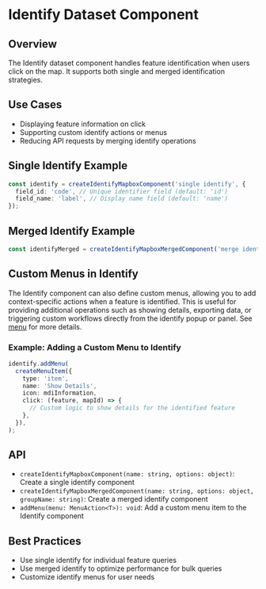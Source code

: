 # Identify Dataset Component

## Overview

The Identify dataset component handles feature identification when users click on the map. It supports both single and merged identification strategies.

## Use Cases

- Displaying feature information on click
- Supporting custom identify actions or menus
- Reducing API requests by merging identify operations

## Single Identify Example

```typescript
const identify = createIdentifyMapboxComponent('single identify', {
  field_id: 'code', // Unique identifier field (default: 'id')
  field_name: 'label', // Display name field (default: 'name')
});
```

## Merged Identify Example

```typescript
const identifyMerged = createIdentifyMapboxMergedComponent('merge identify', { field_id: 'id', field_name: 'name' }, 'name-group-merge');
```

## Custom Menus in Identify

The Identify component can also define custom menus, allowing you to add context-specific actions when a feature is identified. This is useful for providing additional operations such as showing details, exporting data, or triggering custom workflows directly from the identify popup or panel. See [menu](./with-helper-menu) for more details.

### Example: Adding a Custom Menu to Identify

```typescript
identify.addMenu(
  createMenuItem({
    type: 'item',
    name: 'Show Details',
    icon: mdiInformation,
    click: (feature, mapId) => {
      // Custom logic to show details for the identified feature
    },
  }),
);
```

## API

- `createIdentifyMapboxComponent(name: string, options: object)`: Create a single identify component
- `createIdentifyMapboxMergedComponent(name: string, options: object, groupName: string)`: Create a merged identify component
- `addMenu(menu: MenuAction<T>): void`: Add a custom menu item to the Identify component

## Best Practices

- Use single identify for individual feature queries
- Use merged identify to optimize performance for bulk queries
- Customize identify menus for user needs
